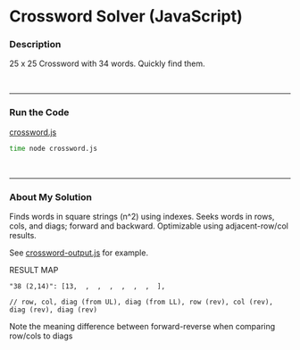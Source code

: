# Crossword Solver (JavaScript)


### Description

25 x 25 Crossword with 34 words. Quickly find them.

<br />

---
### Run the Code

[crossword.js](https://github.com/wrightben/codeeval/blob/master/code/crossword.js)

```sh
time node crossword.js
```

<br />

---
### About My Solution

Finds words in square strings (n^2) using indexes. Seeks words in rows, cols, and diags; forward and backward. Optimizable using adjacent-row/col results.

See [crossword-output.js](https://github.com/wrightben/codeeval/blob/master/code/output/crossword-output.js) for example. 


RESULT MAP

```
"38 (2,14)": [13,  ,  ,  ,  ,  ,  ,  ],

// row, col, diag (from UL), diag (from LL), row (rev), col (rev), diag (rev), diag (rev)
```


Note the meaning difference between forward-reverse when comparing row/cols to diags
